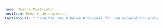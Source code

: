 ```yaml
---
name: Mestre Mestrinho
position: Mestre de capoeira
testimonial: "Trabalhar com a Palma Produções foi uma experiência enriquecedora, aprendermos mais sobre inovação, valorização e respeito pelo 'Ser Humano'."
---
```


